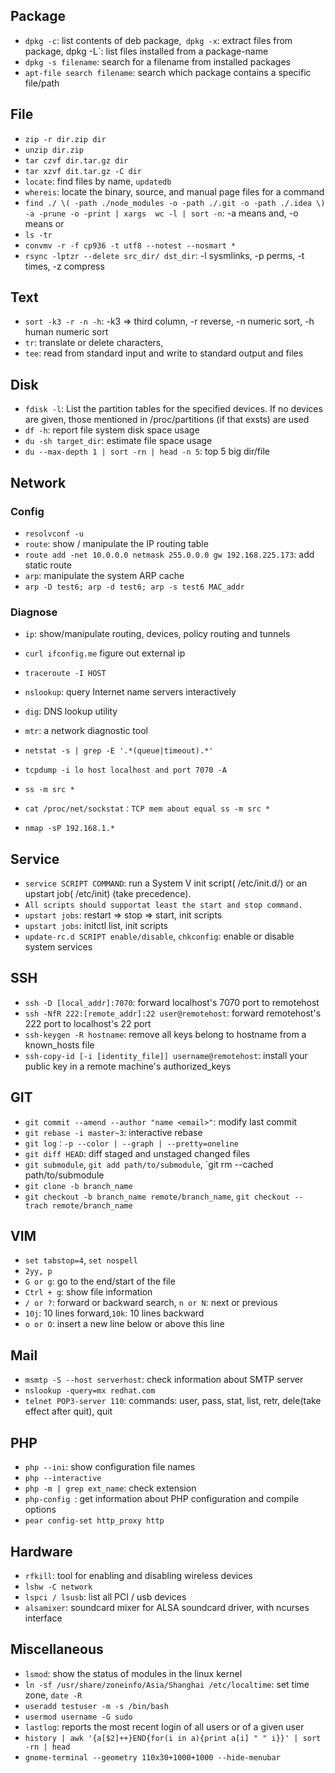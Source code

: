 ## Package

- `dpkg -c`: list contents of deb package,` dpkg -x`: extract files from package, dpkg -L`: list files installed from a package-name
- `dpkg -s filename`: search for a filename from installed packages
- `apt-file search filename`: search which package contains a specific file/path

## File

- `zip -r dir.zip dir`
- `unzip dir.zip`
- `tar czvf dir.tar.gz dir`
- `tar xzvf dit.tar.gz -C dir`
- `locate`: find files by name, `updatedb`
- `whereis`: locate the binary, source, and manual page files for a command
- `find ./ \( -path ./node_modules -o -path ./.git -o -path ./.idea \) -a -prune -o -print | xargs  wc -l | sort -n`: -a means and, -o means or
- `ls -tr`
- `convmv -r -f cp936 -t utf8 --notest --nosmart *`
- `rsync -lptzr --delete src_dir/ dst_dir`: -l sysmlinks, -p perms, -t times, -z compress

## Text

- `sort -k3 -r -n -h`: -k3 => third column, -r reverse, -n numeric sort, -h human numeric sort
- `tr`: translate or delete characters, 
- `tee`: read from standard input and write to standard output and files

## Disk

- `fdisk -l`: List the partition tables for the specified devices. If no devices are given, those mentioned in /proc/partitions (if that exsts) are used
- `df -h`: report file system disk space usage
- `du -sh target_dir`: estimate file space usage
- `du --max-depth 1 | sort -rn | head -n 5`: top 5 big dir/file

## Network

### Config

- `resolvconf -u`
- `route`: show / manipulate the IP routing table
- `route add -net 10.0.0.0 netmask 255.0.0.0 gw 192.168.225.173`: add static route
- `arp`: manipulate the system ARP cache
- `arp -D test6; arp -d test6; arp -s test6 MAC_addr`

### Diagnose

- `ip`: show/manipulate routing, devices, policy routing and tunnels
- `curl ifconfig.me` figure out external ip
- `traceroute -I HOST`
- `nslookup`: query Internet name servers interactively
- `dig`: DNS lookup utility
- `mtr`: a network diagnostic tool

- `netstat -s | grep -E '.*(queue|timeout).*'`
- `tcpdump -i lo host localhost and port 7070 -A `
- `ss -m src *`
- `cat /proc/net/sockstat：TCP mem about equal ss -m src *`
- `nmap -sP 192.168.1.*`

## Service

- `service SCRIPT COMMAND`:  run a System V init script( /etc/init.d/) or an upstart job( /etc/init) (take precedence). 
- `All scripts should supportat least the start and stop command.`
- `upstart jobs`: restart => stop => start, init scripts
- `upstart jobs`: initctl list, init scripts
- `update-rc.d SCRIPT enable/disable`, `chkconfig`:  enable or disable system services 

## SSH

- `ssh -D [local_addr]:7070`: forward localhost's 7070 port to remotehost    
- `ssh -NfR 222:[remote_addr]:22 user@remotehost`:  forward remotehost's 222 port to localhost's 22 port
- `ssh-keygen -R hostname`: remove all keys belong to hostname from a known_hosts file 
- `ssh-copy-id [-i [identity_file]] username@remotehost`: install your public key in a remote machine's authorized_keys

## GIT

- `git commit --amend --author "name <email>"`: modify last commit
- `git rebase -i master~3`:   interactive rebase
- `git log：-p --color | --graph | --pretty=oneline`
- `git diff HEAD`: diff staged and unstaged changed files
- `git submodule`, `git add path/to/submodule`, `git rm --cached path/to/submodule
- `git clone -b branch_name`
- `git checkout -b branch_name remote/branch_name`, `git checkout --trach remote/branch_name`

## VIM

- `set tabstop=4`, `set nospell`
- `2yy, p`
- `G or g`:  go to the end/start of the file
- `Ctrl + g`: show file information
- `/ or ?`:  forward or backward search, `n or N`: next or previous
- `10j`: 10 lines forward,`10k`: 10 lines backward
- `o or O`: insert a new line below or above this line

## Mail

- `msmtp -S --host serverhost`: check information about SMTP server
- `nslookup -query=mx redhat.com`
- `telnet POP3-server 110`: commands: user, pass, stat, list, retr, dele(take effect after quit), quit

## PHP

- `php --ini`: show configuration file names
- `php --interactive`
- `php -m | grep ext_name`: check extension
- `php-config `: get information about PHP configuration and compile options
- `pear config-set http_proxy http`

## Hardware

- `rfkill`: tool for enabling and disabling wireless devices
- `lshw -C network`
- `lspci / lsusb`: list all PCI / usb devices
- `alsamixer`: soundcard mixer for ALSA soundcard driver, with ncurses interface

## Miscellaneous

- `lsmod`: show  the status of modules in the linux kernel
- `ln -sf /usr/share/zoneinfo/Asia/Shanghai /etc/localtime`: set time zone, `date -R`
- `useradd testuser -m -s /bin/bash`
- `usermod username -G sudo`
- `lastlog`: reports the most recent login of all users or of a given user
- `history | awk '{a[$2]++}END{for(i in a){print a[i] " " i}}' | sort -rn | head`
- `gnome-terminal --geometry 110x30+1000+1000 --hide-menubar`
